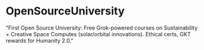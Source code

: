 # OpenSourceUniversity
"First Open Source University: Free Grok-powered courses on Sustainability + Creative Space Computes (solar/orbital innovations). Ethical certs, GKT rewards for Humanity 2.0."
